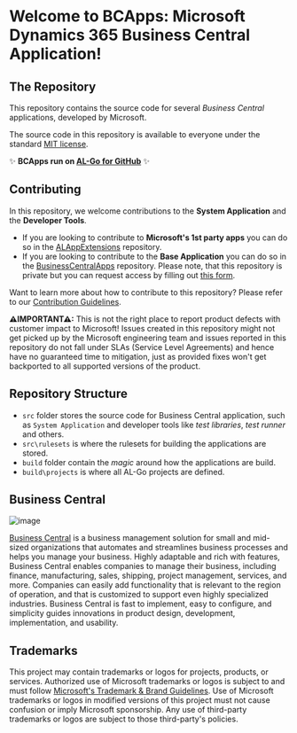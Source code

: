 # Welcome to BCApps: Microsoft Dynamics 365 Business Central Application!

## The Repository
This repository contains the source code for several _Business Central_ applications, developed by Microsoft.

The source code in this repository is available to everyone under the standard [MIT license](https://github.com/microsoft/vscode/blob/main/LICENSE.txt).

✨ **BCApps run on [AL-Go for GitHub](https://github.com/microsoft/AL-Go)** ✨

## Contributing

In this repository, we welcome contributions to the **System Application** and the **Developer Tools**. 

* If you are looking to contribute to **Microsoft's 1st party apps** you can do so in the [ALAppExtensions](https://github.com/microsoft/ALAppExtensions) repository. 
* If you are looking to contribute to the **Base Application** you can do so in the [BusinessCentralApps](https://github.com/microsoft/BusinessCentralApps/) repository. Please note, that this repository is private but you can request access by filling out [this form](https://forms.office.com/pages/responsepage.aspx?id=v4j5cvGGr0GRqy180BHbR_Qj5hjzNeNOhBcvBoRIOltUOVBVTklZN1hBOTZJUU40OE5CUzNWNk1FQy4u). 


Want to learn more about how to contribute to this repository? Please refer to our [Contribution Guidelines](CONTRIBUTING.md).


**⚠IMPORTANT⚠:**  This is not the right place to report product defects with customer impact to Microsoft! Issues created in this repository might not get picked up by the Microsoft engineering team and issues reported in this repository do not fall under SLAs (Service Level Agreements) and hence have no guaranteed time to mitigation, just as provided fixes won't get backported to all supported versions of the product.

## Repository Structure

- `src` folder stores the source code for Business Central application, such as `System Application` and developer tools like *test libraries*, *test runner* and others.
- `src\rulesets` is where the rulesets for building the applications are stored.
- `build` folder contain the *magic* around how the applications are build.
- `build\projects` is where all AL-Go projects are defined.


## Business Central

![image](https://user-images.githubusercontent.com/19796701/178490212-f14a11e4-8b06-437d-8444-ea28156f70c7.png)

[Business Central](https://docs.microsoft.com/dynamics365/business-central/) is a business management solution for small and mid-sized organizations that automates and streamlines business processes and helps you manage your business. Highly adaptable and rich with features, Business Central enables companies to manage their business, including finance, manufacturing, sales, shipping, project management, services, and more. Companies can easily add functionality that is relevant to the region of operation, and that is customized to support even highly specialized industries. Business Central is fast to implement, easy to configure, and simplicity guides innovations in product design, development, implementation, and usability.

## Trademarks

This project may contain trademarks or logos for projects, products, or services. Authorized use of Microsoft
trademarks or logos is subject to and must follow
[Microsoft's Trademark & Brand Guidelines](https://www.microsoft.com/en-us/legal/intellectualproperty/trademarks/usage/general).
Use of Microsoft trademarks or logos in modified versions of this project must not cause confusion or imply Microsoft sponsorship.
Any use of third-party trademarks or logos are subject to those third-party's policies.
